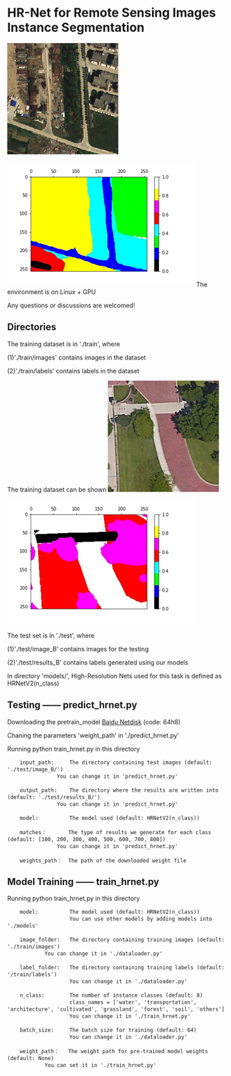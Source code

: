 # HR-Net for Remote Sensing Images Instance Segmentation
![testimg](test/image_B/1925.jpg)

![testlab](test/results_B/1925.jpg)
The environment is on Linux + GPU

Any questions or discussions are welcomed!

## Directories
The training dataset is in './train', where

(1)'./train/images' contains images in the dataset

(2)'./train/labels' contains labels in the dataset

The training dataset can be shown
![trainimg](train/images/695.jpg)

![trainlab](train/labels/695.jpg)

The test set is in './test', where

(1)'./test/image_B' contains images for the testing

(2)'./test/results_B' contains labels generated using our models

In directory 'models/', High-Resolution Nets used for this task is defined as HRNetV2(n_class)

## Testing  ——  predict_hrnet.py

Downloading the pretrain_model [Baidu Netdisk](https://pan.baidu.com/s/1Zbsd-NAI9MGXVGCwCjd2sg) (code: 64h8)

Chaning the parameters 'weight_path' in './predict_hrnet.py'

Running python train_hrnet.py in this directory
        
        input_path:     The directory containing test images (default: './test/image_B/')
        			You can change it in 'predict_hrnet.py'

        output_path:    The directory where the results are written into (default: './test/results_B/')
		        	You can change it in 'predict_hrnet.py'
        
        model:          The model used (default: HRNetV2(n_class))
        
        matches：       The type of results we generate for each class (default: [100, 200, 300, 400, 500, 600, 700, 800])
        			You can change it in 'predict_hrnet.py'

        weights_path：  The path of the downloaded weight file


## Model Training  ——  train_hrnet.py

Running python train_hrnet.py in this directory

        model:          The model used (default: HRNetV2(n_class))
	                	You can use other models by adding models into './models'

        image_folder:   The directory containing training images (default: './train/images')
				You can change it in './dataloader.py'

        label_folder:   The directory containing training labels (default: '/train/labels')
	              		You can change it in './dataloader.py'

        n_class:        The number of instance classes (default: 8)
	            		class_names = ['water', 'transportation', 'architecture', 'cultivated', 'grassland', 'forest', 'soil', 'others']
	            		You can change it in './train_hrnet.py'

        batch_size:  	The batch size for training (default: 64)
	             		You can change it in './dataloader.py'

        weight_path：   The weight path for pre-trained model weights (default: None)
				You can set it in './train_hrnet.py'
